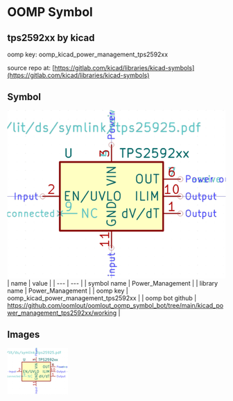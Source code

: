 # OOMP Symbol  
## tps2592xx  by kicad  
  
oomp key: oomp_kicad_power_management_tps2592xx  
  
source repo at: [https://gitlab.com/kicad/libraries/kicad-symbols](https://gitlab.com/kicad/libraries/kicad-symbols)  
## Symbol  
  
[![working.png](working_600.png)](working.png)  
| name | value | 
| --- | --- | 
| symbol name | Power_Management | 
| library name | Power_Management | 
| oomp key | oomp_kicad_power_management_tps2592xx | 
| oomp bot github | https://github.com/oomlout/oomlout_oomp_symbol_bot/tree/main/kicad_power_management_tps2592xx/working | 
## Images  
  
[![working.png](working_140.png)](working.png)  
